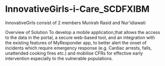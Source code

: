 # InnovativeGirls-i-Care_SCDFXIBM 
InnovativeGirls consist of 2 members Munirah Rasid and Nur'idiawati


Overview of Solution
To develop a mobile application,that allows the access to the data in the portal, a secure web-based tool,  and an integration with the existing features of MyResponder app, to better alert the onset of incidents which require emergency response (e.g. Cardiac arrests, falls, unattended cooking fires etc.) and mobilise CFRs for effective early intervention especially to the vulnerable populations. 

